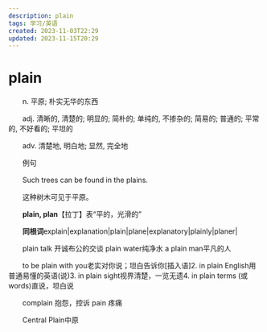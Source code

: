 ```yaml
---
description: plain
tags: 学习/英语
created: 2023-11-03T22:29
updated: 2023-11-15T20:29
---
```

# plain

　　n. 平原; 朴实无华的东西

　　adj. 清晰的, 清楚的; 明显的; 简朴的; 单纯的, 不掺杂的; 简易的; 普通的; 平常的, 不好看的; 平坦的

　　adv. 清楚地, 明白地; 显然, 完全地

　　例句

　　Such trees can be found in the plains.

　　这种树木可见于平原。

　　**plain, plan**【拉丁】表“平的，光滑的”

　　**同根词**explain\|explanation\|plain\|plane\|explanatory\|plainly\|planer\|

　　plain talk 开诚布公的交谈 plain water纯净水 a plain man平凡的人

　　to be plain with you老实对你说；坦白告诉你\[插入语\]2. in plain English用普通易懂的英语(说)3. in plain sight视界清楚，一览无遗4. in plain terms (或words)直说，坦白说

　　complain 抱怨，控诉 pain 疼痛

　　Central Plain中原
